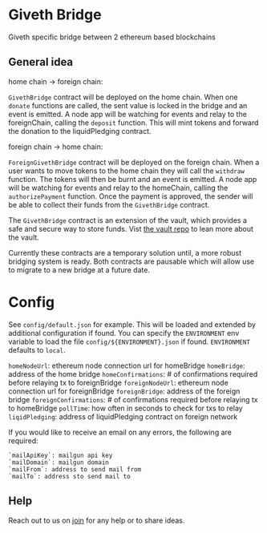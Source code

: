 # Giveth Bridge

Giveth specific bridge between 2 ethereum based blockchains

## General idea

home chain -> foreign chain:

`GivethBridge` contract will be deployed on the home chain. When one `donate` functions are called, the sent value is locked in the bridge and an event is emitted. A node app will be watching for events and relay to the foreignChain, calling the `deposit` function. This will mint tokens and forward the donation to the liquidPledging contract.

foreign chain -> home chain:

`ForeignGivethBridge` contract will be deployed on the foreign chain. When a user wants to move tokens to the home chain they will call the `withdraw` function. The tokens will then be burnt and an event is emitted. A node app will be watching for events and relay to the homeChain, calling the `authorizePayment` function.
Once the payment is approved, the sender will be able to collect their funds from the `GivethBridge` contract.

The `GivethBridge` contract is an extension of the vault, which provides a safe and secure way to store funds. Vist [the vault repo](https://github.com/giveth/vaultcontract#readme) to lean more about the vault.

Currently these contracts are a temporary solution until, a more robust bridging system is ready. Both contracts are pausable which will allow use to migrate to a new bridge at a future date.

# Config

See `config/default.json` for example. This will be loaded and extended by additional configuration if found. You can specify the `ENVIRONMENT` env variable to load the file `config/${ENVIRONMENT}.json` if found. `ENVIRONMENT` defaults to `local`.

`homeNodeUrl`: ethereum node connection url for homeBridge
`homeBridge`: address of the home bridge
`homeConfirmations`: # of confirmations required before relaying tx to foreignBridge
`foreignNodeUrl`: ethereum node connection url for foreignBridge
`foreignBridge`: address of the foreign bridge
`foreignConfirmations`: # of confirmations required before relaying tx to homeBridge
`pollTime`: how often in seconds to check for txs to relay
`liqidPledging`: address of liquidPledging contract on foreign network

If you would like to receive an email on any errors, the following are required:

    `mailApiKey`: mailgun api key
    `mailDomain`: mailgun domain
    `mailFrom`: address to send mail from
    `mailTo`: address sto send mail to

## Help
Reach out to us on [join](http://join.giveth.io) for any help or to share ideas.
